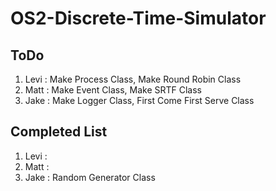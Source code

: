 # OS2-Discrete-Time-Simulator

## ToDo
1. Levi : Make Process Class, Make Round Robin Class
2. Matt : Make Event Class, Make SRTF Class
3. Jake : Make Logger Class, First Come First Serve Class

## Completed List
1. Levi : 
2. Matt : 
3. Jake : Random Generator Class
